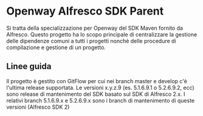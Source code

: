 Openway Alfresco SDK Parent
===========================

Si tratta della specializzazione per Openway del SDK Maven fornito da Alfresco.
Questo progetto ha lo scopo principale di centralizzare la gestione delle dipendenze comuni a tutti i progetti nonchè delle procedure di compilazione e gestione di un progetto.


Linee guida
-----------
Il progetto è gestito con GitFlow per cui nei branch master e develop c'è l'ultima release supportata.
Le versioni x.y.z.9 (es. 5.1.6.9.1 o 5.2.6.9.2, ecc) sono release di mantenimento del SDK basato sul SDK di Alfresco 2.x. I relativi branch 5.1.6.9.x e 5.2.6.9.x sono i branch di mantenimento di queste versioni (Alfresco SDK 2)
